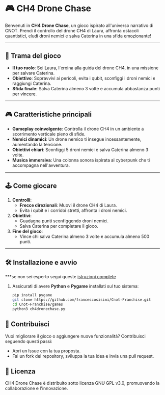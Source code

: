 # 🎮 **CH4 Drone Chase**

Benvenuti in **CH4 Drone Chase**, un gioco ispirato all'universo narrativo di CNOT. Prendi il controllo del drone CH4 di Laura, affronta ostacoli quantistici, eludi droni nemici e salva Caterina in una sfida emozionante!

---

## 📖 **Trama del gioco**

- **Il tuo ruolo**: Sei Laura, l'eroina alla guida del drone CH4, in una missione per salvare Caterina.
- **Obiettivo**: Sopravvivi ai pericoli, evita i qubit, sconfiggi i droni nemici e raggiungi Caterina.
- **Sfida finale**: Salva Caterina almeno 3 volte e accumula abbastanza punti per vincere.

---

## 🎮 **Caratteristiche principali**

- **Gameplay coinvolgente**: Controlla il drone CH4 in un ambiente a scorrimento verticale pieno di sfide.
- **Nemici dinamici**: Un drone nemico ti insegue incessantemente, aumentando la tensione.
- **Obiettivi chiari**: Sconfiggi 5 droni nemici e salva Caterina almeno 3 volte.
- **Musica immersiva**: Una colonna sonora ispirata al cyberpunk che ti accompagna nell'avventura.

---

## 🕹️ **Come giocare**

1. **Controlli**:
   - **Frecce direzionali**: Muovi il drone CH4 di Laura.
   - Evita i qubit e i corridoi stretti, affronta i droni nemici.
2. **Obiettivi**:
   - Guadagna punti sconfiggendo droni nemici.
   - Salva Caterina per completare il gioco.
3. **Fine del gioco**:
   - Vince chi salva Caterina almeno 3 volte e accumula almeno 500 punti.

---

## 🛠️ **Installazione e avvio**
***se non sei esperto segui queste [istruzioni complete](installazione_gioco.md)

1. Assicurati di avere **Python** e **Pygame** installati sul tuo sistema:
   ```bash
   pip install pygame
   git clone https://github.com/francescosisini/Cnot-Franchise.git
   cd Cnot-Franchise/games
   python3 ch4dronechase.py

   
## 🌟 Contribuisci

Vuoi migliorare il gioco o aggiungere nuove funzionalità? Contribuisci seguendo questi passi:

  -  Apri un Issue con la tua proposta.
  -  Fai un fork del repository, sviluppa la tua idea e invia una pull request.

## 📜 Licenza

CH4 Drone Chase è distribuito sotto licenza GNU GPL v3.0, promuovendo la collaborazione e l'innovazione.